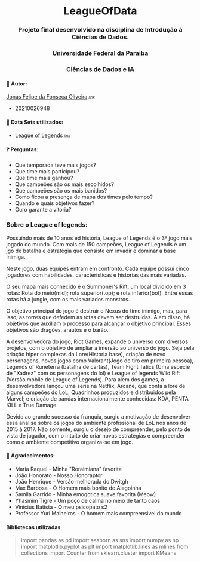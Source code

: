 <div style="text-align: Center"> 
<h1>LeagueOfData</h1>
<h3>Projeto final desenvolvido na disciplina de Introdução à Ciências de Dados.</h3>
<h3>Universidade Federal da Paraiba</h3>
<h3>Ciências de Dados e IA</h3>
</div>

#### :closed_book: Autor:

<a href = 'https://github.com/JonasFOliveira'> Jonas Felipe da Fonseca Oliveira</a>  <i style="font-size:70%;"> link</i>  
- 20210026948

#### :open_file_folder: Data Sets utilizados:
- <a href = 'https://www.kaggle.com/datasets/chuckephron/leagueoflegends'> League of Legends </a> <i style="font-size:70%;"> link</i>

#### :question: Perguntas:

- Que temporada teve mais jogos? 
- Que time mais participou?
- Que time mais ganhou?
- Que campeões são os mais escolhidos?
- Que campeões são os mais banidos?
- Como ficou a presença de mapa dos times pelo tempo?
- Quando e quais objetivos fazer?
- Ouro garante a vitoria?

### Sobre o League of legends:

Possuindo mais de 10 anos ed história, League of Legends é o 3º jogo mais jogado do mundo. Com mais de 150 campeões, League of Legends é um jgo de batalha e estratégia que consiste em invadir e dominar a base inimiga.

Neste jogo, duas equipes entram em confronto. Cada equipe possui cinco jogadores com habilidades, caracteristicas e historias das mais variadas. 

O seu mapa mais conhecido é o Summoner's Rift, um local dividido em 3 rotas: Rota do meio(mid); rota superior(top); e rota inferior(bot). Entre essas rotas há a jungle, com os mais variados monstros. 

O objetivo principal do jogo é destruir o Nexus do time inimigo, mas, para isso, as torres que defedem as rotas devem ser destruidas. Alem disso, há objetivos que auxiliam o processo para alcançar o objetivo principal. Esses objetivos são dragões, arautos e o barão.

A desenvolvedora do jogo, Riot Games, expande o universo com diversos projetos, com o objetivo de ampliar a imersão ao universo do jogo. Seja pela criação hiper complexas da Lore(Historia base), criação de novo personagens, novos jogos como Valorant(Jogo de tiro em primeira pessoa), Legends of Runeterra (batalha de cartas), Team Fight Tatics (Uma especie de "Xadrez" com os personagens do lol) e League of legends Wild Rift (Versão mobile de League of Legends). Para alem dos games, a desenvolvedora lançou uma serie na Netflix, Arcane, que conta a lore de alguns campeões do LoL; Quadrinhos produzidos e distribuidos pela Marvel; e criação de bandas internacionalmente conhecidas: KDA, PENTA KILL e True Damage.

Devido ao grande sucesso da franquia, surgiu a motivação de desenvolver essa analise sobre os jogos do ambiente profissional de LoL nos anos de 2015 à 2017. Não somente, surgiu o desejo de compreender, pelo ponto de vista de jogador, com o intuito de criar novas estrategias e compreender como o ambiente competitivo organiza-se em jogo.

#### :clap: Agradecimentos:
- Maria Raquel - Minha "Roraimiana" favorita
- João Honorato - Nosso Honoraptor
- João Henrique - Versão melhorada do Dwitgh
- Max Barbosa - O Homem mais bonito de Alagoinha
- Samila Garrido - Minha emogotica suave favorita (Meow)
- Yhasmim Tigre - Um poço de calma no meio de tanto caos
- Vinicius Batista - O meu psicopato s2
- Professor Yuri Malheiros - O homem mais compreensivel do mundo

#### Bibliotecas utilizadas

>import pandas as pd
>import seaborn as sns
>import numpy as np
>import matplotlib.pyplot as plt
>import matplotlib.lines as mlines
>from collections import Counter
>from sklearn.cluster import KMeans


<!-- INSERIR IMAGEM DO LEAGUE OF LEGENDS -->
<!-- <img title= "LeBlanc Meme" src="Features/LeblancMeme.jpg"> -->
